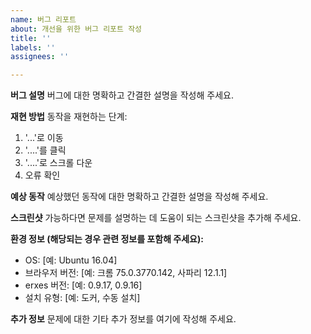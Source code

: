 ```yaml
---
name: 버그 리포트
about: 개선을 위한 버그 리포트 작성
title: ''
labels: ''
assignees: ''

---
```


<!-- 버그를 보고할 때 이 템플릿을 사용하고 가능한 많은 정보를 제공해 주세요. 그렇지 않으면 버그가 적시에 해결되지 않을 수 있습니다. 감사합니다!

보안 관련 문제인 경우 help@okr.best로 비공개적으로 알려주세요.
-->

**버그 설명**
버그에 대한 명확하고 간결한 설명을 작성해 주세요.

**재현 방법**
동작을 재현하는 단계:
1. '...'로 이동
2. '....'를 클릭
3. '....'로 스크롤 다운
4. 오류 확인

**예상 동작**
예상했던 동작에 대한 명확하고 간결한 설명을 작성해 주세요.

**스크린샷**
가능하다면 문제를 설명하는 데 도움이 되는 스크린샷을 추가해 주세요.

**환경 정보 (해당되는 경우 관련 정보를 포함해 주세요):**
 - OS: [예: Ubuntu 16.04]
 - 브라우저 버전: [예: 크롬 75.0.3770.142, 사파리 12.1.1]
 - erxes 버전: [예: 0.9.17, 0.9.16]
 - 설치 유형: [예: 도커, 수동 설치]

**추가 정보**
문제에 대한 기타 추가 정보를 여기에 작성해 주세요.
